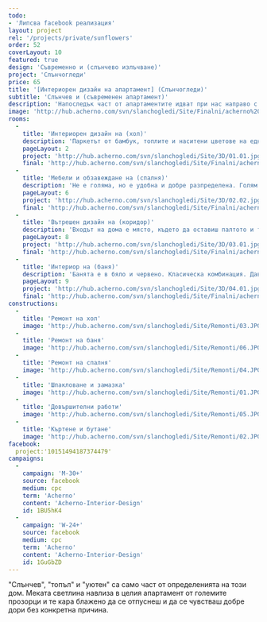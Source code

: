 ```yaml
---
todo:
- 'Липсва facebook реализация'
layout: project
rel: '/projects/private/sunflowers' 
order: 52
coverLayout: 10
featured: true
design: 'Съвременно и (слънчево излъчване)'
project: 'Слънчогледи'
price: 65
title: '[Интериорен дизайн на апартамент] (Слънчогледи)'
subtitle: 'Слънчев и (съвременен апартамент)'
description: 'Напоследък част от апартаментите идват при нас направо с името си. Слънчогледи е един от тях. Решихме, че това ще е идеалното име за слънчеви хора и слънчев апартамент.'
image: 'http://hub.acherno.com/svn/slanchogledi/Site/Finalni/acherno%20(1).jpg'
rooms:
  -
    title: 'Интериорен дизайн на (хол)'
    description: 'Паркетът от бамбук, топлите и наситени цветове на една от стените и на част от мебелите придават на обстановката лекота и неангажираност. Светлите тонове добавят приятен контраст към цялостния интериор. '
    pageLayout: 2
    project: 'http://hub.acherno.com/svn/slanchogledi/Site/3D/01.01.jpg'
    final: 'http://hub.acherno.com/svn/slanchogledi/Site/Finalni/acherno%20(2).jpg'
  -
    title: 'Мебели и обзавеждане на (спалня)'
    description: 'Не е голяма, но е удобна и добре разпределена. Голям гардероб, място за книги, висок скрин, мека табла и удобни лампи за четене. Меките и ненаситени тонове създават приятна обстановка, в която може лесно да се отпуснеш и да поспиш или просто да почетеш любимата си книга '
    pageLayout: 6
    project: 'http://hub.acherno.com/svn/slanchogledi/Site/3D/02.02.jpg'
    final: 'http://hub.acherno.com/svn/slanchogledi/Site/Finalni/acherno%20(6).jpg'
  -
    title: 'Вътрешен дизайн на (коридор)'
    description: 'Входът на дома е място, където да оставиш палтото и тежката си чанта след дългия работен ден, да събуеш обувките си, да нахлузиш меките си пантофи и да се потопиш в спокойния си, сигурен дом. '
    pageLayout: 8
    project: 'http://hub.acherno.com/svn/slanchogledi/Site/3D/03.01.jpg'
    final: 'http://hub.acherno.com/svn/slanchogledi/Site/Finalni/acherno%20(12).jpg'
  -
    title: 'Интериор на (баня)'
    description: 'Банята е в бяло и червено. Класическа комбинация. Дава ти заряда, от който имаш нужда, в началото на деня и те ободрява в неговия край. Снабдена е с малка и компактна вана за неделните следобеди и удобно място за бърз душ. За да се получи това, се наложи да разбием няколко стени, пренаредихме малко нови, за да разширим наличната баня и да намерим място за всичко необходимо. '
    pageLayout: 9
    project: 'http://hub.acherno.com/svn/slanchogledi/Site/3D/04.01.jpg'
    final: 'http://hub.acherno.com/svn/slanchogledi/Site/Finalni/acherno%20(8).jpg'
constructions:
  - 
    title: 'Ремонт на хол'
    image: 'http://hub.acherno.com/svn/slanchogledi/Site/Remonti/03.JPG'
  - 
    title: 'Ремонт на баня'
    image: 'http://hub.acherno.com/svn/slanchogledi/Site/Remonti/06.JPG'
  - 
    title: 'Ремонт на спалня'
    image: 'http://hub.acherno.com/svn/slanchogledi/Site/Remonti/04.JPG'
  - 
    title: 'Шпакловане и замазка'
    image: 'http://hub.acherno.com/svn/slanchogledi/Site/Remonti/01.JPG'
  - 
    title: 'Довършителни работи'
    image: 'http://hub.acherno.com/svn/slanchogledi/Site/Remonti/05.JPG'
  - 
    title: 'Къртене и бутане'
    image: 'http://hub.acherno.com/svn/slanchogledi/Site/Remonti/02.JPG'
facebook:
  project:'10151494187374479'
campaigns:
  -
    campaign: 'M-30+' 
    source: facebook
    medium: cpc
    term: 'Acherno'
    content: 'Acherno-Interior-Design'
    id: 1BU5hK4
  -
    campaign: 'W-24+' 
    source: facebook
    medium: cpc
    term: 'Acherno'
    content: 'Acherno-Interior-Design'
    id: 1GuGbZD
---
```

"Слънчев", "топъл" и "уютен" са само част от определенията на този дом. Меката светлина навлиза в целия апартамент от големите прозорци и те кара блажено да се отпуснеш и да се чувстваш добре дори без конкретна причина.
